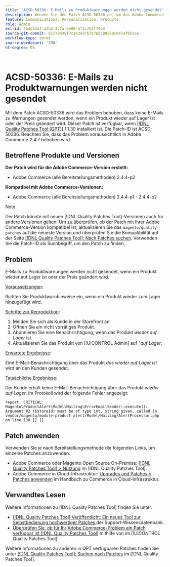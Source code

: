 ```yaml
---
title: 'ACSD-50336: E-Mails zu Produktwarnungen werden nicht gesendet'
description: Wenden Sie den Patch ACSD-50336 an, um das Adobe Commerce-Problem zu beheben, bei dem die Benachrichtigungs-E-Mails für das Produkt nicht gesendet werden, wenn ein Produkt wieder auf Lager ist oder der Preis geändert wird.
feature: Communications, Personalization, Products
role: Admin
exl-id: 45dd12af-a3b2-4cfa-be90-af1c7b5f74b3
source-git-commit: 81c78439f7c243437b7b76dc80560c847af95ace
workflow-type: tm+mt
source-wordcount: '398'
ht-degree: 0%

---
```


# ACSD-50336: E-Mails zu Produktwarnungen werden nicht gesendet

Mit dem Patch ACSD-50336 wird das Problem behoben, dass keine E-Mails zu Warnungen gesendet werden, wenn ein Produkt wieder auf Lager ist oder der Preis geändert wird. Dieser Patch ist verfügbar, wenn [[!DNL Quality Patches Tool (QPT)]](https://experienceleague.adobe.com/en/docs/commerce-knowledge-base/kb/announcements/commerce-announcements/magento-quality-patches-released-new-tool-to-self-serve-quality-patches) 1.1.30 installiert ist. Die Patch-ID ist ACSD-50336. Beachten Sie, dass das Problem voraussichtlich in Adobe Commerce 2.4.7 behoben wird.

## Betroffene Produkte und Versionen

**Der Patch wird für die Adobe Commerce-Version erstellt:**

* Adobe Commerce (alle Bereitstellungsmethoden) 2.4.4-p2

**Kompatibel mit Adobe Commerce-Versionen:**

* Adobe Commerce (alle Bereitstellungsmethoden) 2.4.4-p1 - 2.4.4-p2

>[!NOTE]
>
>Der Patch könnte mit neuen [!DNL Quality Patches Tool]-Versionen auch für andere Versionen gelten. Um zu überprüfen, ob der Patch mit Ihrer Adobe Commerce-Version kompatibel ist, aktualisieren Sie das `magento/quality-patches` auf die neueste Version und überprüfen Sie die Kompatibilität auf der Seite [[!DNL Quality Patches Tool]: Nach Patches suchen](https://experienceleague.adobe.com/tools/commerce-quality-patches/index.html). Verwenden Sie die Patch-ID als Suchbegriff, um den Patch zu finden.

## Problem

E-Mails zu Produktwarnungen werden nicht gesendet, wenn ein Produkt wieder auf Lager ist oder der Preis geändert wird.

<u>Voraussetzungen</u>:

Richten Sie Produktwarnhinweise ein, wenn ein Produkt wieder zum Lager hinzugefügt wird.

<u>Schritte zur Reproduktion</u>:

1. Melden Sie sich als Kunde in der Storefront an.
1. Öffnen Sie ein nicht vorrätiges Produkt.
1. Abonnieren Sie eine Benachrichtigung, wenn das Produkt *wieder auf Lager* ist.
1. Aktualisieren Sie das Produkt von [!UICONTROL Admin] auf &quot;_auf Lager_.

<u>Erwartete Ergebnisse</u>:

Eine E-Mail-Benachrichtigung über das Produkt *das wieder auf Lager ist* wird an den Kunden gesendet.

<u>Tatsächliche Ergebnisse</u>:

Der Kunde erhält keine E-Mail-Benachrichtigung über das Produkt *wieder auf Lager*. Im Protokoll wird der folgende Fehler angezeigt:

```
report. CRITICAL: Magento\ProductAlert\Model\Mailing\ErrorEmailSender::execute(): Argument #2 ($storeId) must be of type int, string given, called in vendor/magento/module-product-alert/Model/Mailing/AlertProcessor.php on line 130 [] [] 
```

## Patch anwenden

Verwenden Sie je nach Bereitstellungsmethode die folgenden Links, um einzelne Patches anzuwenden:

* Adobe Commerce oder Magento Open Source On-Premise: [[!DNL Quality Patches Tool] > Nutzung](/help/tools/quality-patches-tool/usage.md) im [!DNL Quality Patches Tool].
* Adobe Commerce in Cloud-Infrastruktur: [Upgrades und Patches > Patches anwenden](https://experienceleague.adobe.com/docs/commerce-cloud-service/user-guide/develop/upgrade/apply-patches.html) im Handbuch zu Commerce in Cloud-Infrastruktur.

## Verwandtes Lesen

Weitere Informationen zu [!DNL Quality Patches Tool] finden Sie unter:

* [[!DNL Quality Patches Tool] Veröffentlicht: Ein neues Tool zur Selbstbedienung hochwertiger Patches ](https://experienceleague.adobe.com/en/docs/commerce-knowledge-base/kb/announcements/commerce-announcements/magento-quality-patches-released-new-tool-to-self-serve-quality-patches) der Support-Wissensdatenbank.
* [Überprüfen Sie, ob für Ihr Adobe Commerce-Problem ein Patch verfügbar ist [!DNL Quality Patches Tool]](/help/tools/quality-patches-tool/patches-available-in-qpt/check-patch-for-magento-issue-with-magento-quality-patches.md) mithilfe von im [!UICONTROL Quality Patches Tool].


Weitere Informationen zu anderen in QPT verfügbaren Patches finden Sie unter [[!DNL Quality Patches Tool]: Suchen nach Patches](https://experienceleague.adobe.com/tools/commerce-quality-patches/index.html) im [!DNL Quality Patches Tool].
